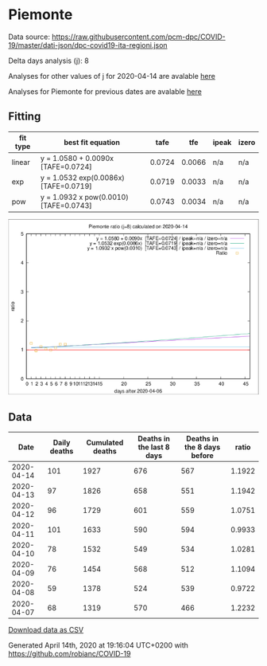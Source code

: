# Piemonte

Data source: https://raw.githubusercontent.com/pcm-dpc/COVID-19/master/dati-json/dpc-covid19-ita-regioni.json

Delta days analysis (j): 8

Analyses for other values of j for 2020-04-14 are avalable [here](../2020-04-14/README.md)

Analyses for Piemonte for previous dates are avalable [here](../README.md)

## Fitting 
|fit type|best fit equation|tafe|tfe|ipeak|izero|
|-------|-----|--------|------|---|---|
|linear|y = 1.0580 + 0.0090x  [TAFE=0.0724]|0.0724|0.0066|n/a|n/a|
|exp|y = 1.0532 exp(0.0086x)  [TAFE=0.0719]|0.0719|0.0033|n/a|n/a|
|pow|y = 1.0932 x pow(0.0010)  [TAFE=0.0743]|0.0743|0.0034|n/a|n/a|

![Plot](COVID-19_piemonte_j8_2020-04-14.png)

## Data
|Date|Daily deaths|Cumulated deaths|Deaths in the last 8 days|Deaths in the 8 days before|ratio|
|----|----------|-----------|-------|--------------------|-----|
|2020-04-14|101|1927|676|567|1.1922|
|2020-04-13|97|1826|658|551|1.1942|
|2020-04-12|96|1729|601|559|1.0751|
|2020-04-11|101|1633|590|594|0.9933|
|2020-04-10|78|1532|549|534|1.0281|
|2020-04-09|76|1454|568|512|1.1094|
|2020-04-08|59|1378|524|539|0.9722|
|2020-04-07|68|1319|570|466|1.2232|

[Download data as CSV](COVID-19_piemonte_j8_2020-04-14.csv)

Generated April 14th, 2020 at 19:16:04 UTC+0200 with https://github.com/robianc/COVID-19
